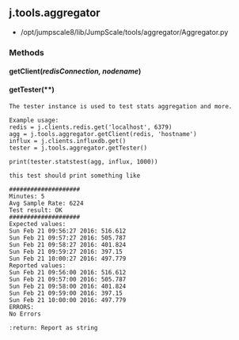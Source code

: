 <!-- toc -->
## j.tools.aggregator

- /opt/jumpscale8/lib/JumpScale/tools/aggregator/Aggregator.py

### Methods

    

#### getClient(*redisConnection, nodename*) 

#### getTester(**) 

```
The tester instance is used to test stats aggregation and more.

Example usage:
redis = j.clients.redis.get('localhost', 6379)
agg = j.tools.aggregator.getClient(redis, 'hostname')
influx = j.clients.influxdb.get()
tester = j.tools.aggregator.getTester()

print(tester.statstest(agg, influx, 1000))

this test should print something like

####################
Minutes: 5
Avg Sample Rate: 6224
Test result: OK
####################
Expected values:
Sun Feb 21 09:56:27 2016: 516.612
Sun Feb 21 09:57:27 2016: 505.787
Sun Feb 21 09:58:27 2016: 401.824
Sun Feb 21 09:59:27 2016: 397.15
Sun Feb 21 10:00:27 2016: 497.779
Reported values:
Sun Feb 21 09:56:00 2016: 516.612
Sun Feb 21 09:57:00 2016: 505.787
Sun Feb 21 09:58:00 2016: 401.824
Sun Feb 21 09:59:00 2016: 397.15
Sun Feb 21 10:00:00 2016: 497.779
ERRORS:
No Errors

:return: Report as string

```

